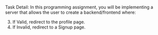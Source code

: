 Task Detail: In this programming assignment, you will be implementing a server that allows the user to create a backend/frontend where:

<!-- 1.  An Admin login page -->
<!-- 2.  Validate ID and Password -->
3.  If Valid, redirect to the profile page.
4.  If Invalid, redirect to a Signup page.
<!-- 5.  Post Login/Signup, display all existing User ID on profile page using a dropdown list. -->
<!-- 6.  Delete button to delete the selected User ID from the database. -->
<!-- 7.  Logout -->